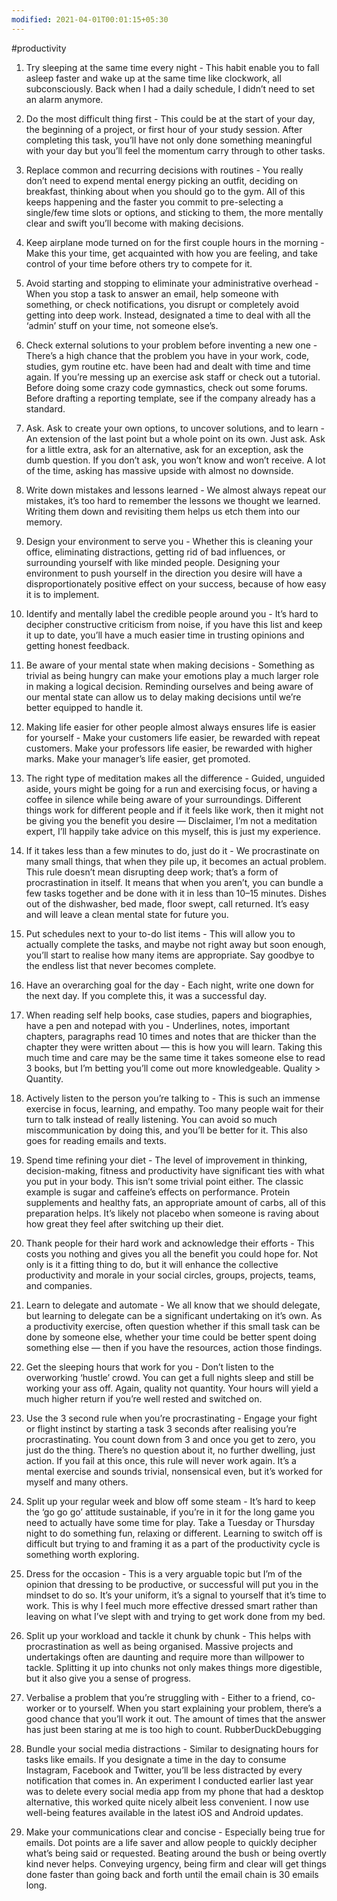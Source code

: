 ```yaml
---
modified: 2021-04-01T00:01:15+05:30
---
```


#productivity

1. Try sleeping at the same time every night - This habit enable you to fall asleep faster and wake up at the same time like clockwork, all subconsciously. Back when I had a daily schedule, I didn’t need to set an alarm anymore.

2. Do the most difficult thing first - This could be at the start of your day, the beginning of a project, or first hour of your study session. After completing this task, you’ll have not only done something meaningful with your day but you’ll feel the momentum carry through to other tasks.

3. Replace common and recurring decisions with routines - You really don’t need to expend mental energy picking an outfit, deciding on breakfast, thinking about when you should go to the gym. All of this keeps happening and the faster you commit to pre-selecting a single/few time slots or options, and sticking to them, the more mentally clear and swift you’ll become with making decisions.

4. Keep airplane mode turned on for the first couple hours in the morning - Make this your time, get acquainted with how you are feeling, and take control of your time before others try to compete for it.

5. Avoid starting and stopping to eliminate your administrative overhead - When you stop a task to answer an email, help someone with something, or check notifications, you disrupt or completely avoid getting into deep work. Instead, designated a time to deal with all the ‘admin’ stuff on your time, not someone else’s.

6. Check external solutions to your problem before inventing a new one - There’s a high chance that the problem you have in your work, code, studies, gym routine etc. have been had and dealt with time and time again. If you’re messing up an exercise ask staff or check out a tutorial. Before doing some crazy code gymnastics, check out some forums. Before drafting a reporting template, see if the company already has a standard.

7. Ask. Ask to create your own options, to uncover solutions, and to learn - An extension of the last point but a whole point on its own. Just ask. Ask for a little extra, ask for an alternative, ask for an exception, ask the dumb question. If you don’t ask, you won’t know and won’t receive. A lot of the time, asking has massive upside with almost no downside.

8. Write down mistakes and lessons learned - We almost always repeat our mistakes, it’s too hard to remember the lessons we thought we learned. Writing them down and revisiting them helps us etch them into our memory.

9. Design your environment to serve you - Whether this is cleaning your office, eliminating distractions, getting rid of bad influences, or surrounding yourself with like minded people. Designing your environment to push yourself in the direction you desire will have a disproportionately positive effect on your success, because of how easy it is to implement.

10. Identify and mentally label the credible people around you - It’s hard to decipher constructive criticism from noise, if you have this list and keep it up to date, you’ll have a much easier time in trusting opinions and getting honest feedback.

11. Be aware of your mental state when making decisions - Something as trivial as being hungry can make your emotions play a much larger role in making a logical decision. Reminding ourselves and being aware of our mental state can allow us to delay making decisions until we’re better equipped to handle it.

12. Making life easier for other people almost always ensures life is easier for yourself - Make your customers life easier, be rewarded with repeat customers. Make your professors life easier, be rewarded with higher marks. Make your manager’s life easier, get promoted.

13. The right type of meditation makes all the difference - Guided, unguided aside, yours might be going for a run and exercising focus, or having a coffee in silence while being aware of your surroundings. Different things work for different people and if it feels like work, then it might not be giving you the benefit you desire — Disclaimer, I’m not a meditation expert, I’ll happily take advice on this myself, this is just my experience.

14. If it takes less than a few minutes to do, just do it - We procrastinate on many small things, that when they pile up, it becomes an actual problem. This rule doesn’t mean disrupting deep work; that’s a form of procrastination in itself. It means that when you aren’t, you can bundle a few tasks together and be done with it in less than 10–15 minutes. Dishes out of the dishwasher, bed made, floor swept, call returned. It’s easy and will leave a clean mental state for future you.

15. Put schedules next to your to-do list items - This will allow you to actually complete the tasks, and maybe not right away but soon enough, you’ll start to realise how many items are appropriate. Say goodbye to the endless list that never becomes complete.

16. Have an overarching goal for the day - Each night, write one down for the next day. If you complete this, it was a successful day.

17. When reading self help books, case studies, papers and biographies, have a pen and notepad with you - Underlines, notes, important chapters, paragraphs read 10 times and notes that are thicker than the chapter they were written about — this is how you will learn. Taking this much time and care may be the same time it takes someone else to read 3 books, but I’m betting you’ll come out more knowledgeable. Quality > Quantity.

18. Actively listen to the person you’re talking to - This is such an immense exercise in focus, learning, and empathy. Too many people wait for their turn to talk instead of really listening. You can avoid so much miscommunication by doing this, and you’ll be better for it. This also goes for reading emails and texts.

19. Spend time refining your diet - The level of improvement in thinking, decision-making, fitness and productivity have significant ties with what you put in your body. This isn’t some trivial point either. The classic example is sugar and caffeine’s effects on performance. Protein supplements and healthy fats, an appropriate amount of carbs, all of this preparation helps. It’s likely not placebo when someone is raving about how great they feel after switching up their diet.

20. Thank people for their hard work and acknowledge their efforts - This costs you nothing and gives you all the benefit you could hope for. Not only is it a fitting thing to do, but it will enhance the collective productivity and morale in your social circles, groups, projects, teams, and companies.

21. Learn to delegate and automate - We all know that we should delegate, but learning to delegate can be a significant undertaking on it’s own. As a productivity exercise, often question whether if this small task can be done by someone else, whether your time could be better spent doing something else — then if you have the resources, action those findings.

22. Get the sleeping hours that work for you - Don’t listen to the overworking ‘hustle’ crowd. You can get a full nights sleep and still be working your ass off. Again, quality not quantity. Your hours will yield a much higher return if you’re well rested and switched on.

23. Use the 3 second rule when you’re procrastinating - Engage your fight or flight instinct by starting a task 3 seconds after realising you’re procrastinating. You count down from 3 and once you get to zero, you just do the thing. There’s no question about it, no further dwelling, just action. If you fail at this once, this rule will never work again. It’s a mental exercise and sounds trivial, nonsensical even, but it’s worked for myself and many others.

24. Split up your regular week and blow off some steam - It’s hard to keep the ‘go go go’ attitude sustainable, if you’re in it for the long game you need to actually have some time for play. Take a Tuesday or Thursday night to do something fun, relaxing or different. Learning to switch off is difficult but trying to and framing it as a part of the productivity cycle is something worth exploring.

25. Dress for the occasion - This is a very arguable topic but I’m of the opinion that dressing to be productive, or successful will put you in the mindset to do so. It’s your uniform, it’s a signal to yourself that it’s time to work. This is why I feel much more effective dressed smart rather than leaving on what I’ve slept with and trying to get work done from my bed.

26. Split up your workload and tackle it chunk by chunk - This helps with procrastination as well as being organised. Massive projects and undertakings often are daunting and require more than willpower to tackle. Splitting it up into chunks not only makes things more digestible, but it also give you a sense of progress.

27. Verbalise a problem that you’re struggling with - Either to a friend, co-worker or to yourself. When you start explaining your problem, there’s a good chance that you’ll work it out. The amount of times that the answer has just been staring at me is too high to count. RubberDuckDebugging

28. Bundle your social media distractions - Similar to designating hours for tasks like emails. If you designate a time in the day to consume Instagram, Facebook and Twitter, you’ll be less distracted by every notification that comes in. An experiment I conducted earlier last year was to delete every social media app from my phone that had a desktop alternative, this worked quite nicely albeit less convenient. I now use well-being features available in the latest iOS and Android updates.

29. Make your communications clear and concise - Especially being true for emails. Dot points are a life saver and allow people to quickly decipher what’s being said or requested. Beating around the bush or being overtly kind never helps. Conveying urgency, being firm and clear will get things done faster than going back and forth until the email chain is 30 emails long.
